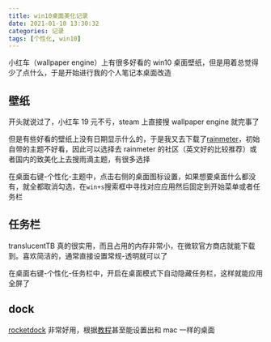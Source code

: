 ```yaml
---
title: win10桌面美化记录
date: 2021-01-10 13:30:32
categories: 记录
tags: [个性化, win10]
---
```


小红车（wallpaper engine）上有很多好看的 win10 桌面壁纸，但是用着总觉得少了点什么，于是开始进行我的个人笔记本桌面改造

<!--more-->

## 壁纸

开头就说过了，小红车 19 元不亏，steam 上直接搜 wallpaper engine 就完事了

但是有些好看的壁纸上没有日期显示什么的，于是我又去下载了[rainmeter](https://www.rainmeter.net/)，初始自带的主题不好看，因此可以选择去 rainmeter 的社区（英文好的比较推荐）或者国内的致美化上去搜雨滴主题，有很多选择

在桌面右键-个性化-主题中，点击右侧的桌面图标设置，如果想要桌面什么都没有，就全都取消勾选，在`win+s`搜索框中寻找对应应用然后固定到开始菜单或者任务栏

## 任务栏

translucentTB 真的很实用，而且占用的内存非常小，在微软官方商店就能下载到。喜欢简洁的，通常直接设置常规-透明就可以了

在桌面右键-个性化-任务栏中，开启在桌面模式下自动隐藏任务栏，这样就能应用全屏了

## dock

[rocketdock](https://punklabs.com/) 非常好用，根据[教程](https://zhuanlan.zhihu.com/p/68336871)甚至能设置出和 mac 一样的桌面

